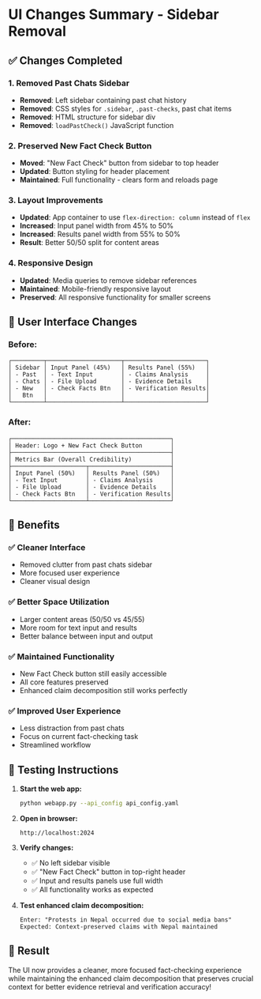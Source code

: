 # UI Changes Summary - Sidebar Removal

## ✅ **Changes Completed**

### **1. Removed Past Chats Sidebar**
- **Removed**: Left sidebar containing past chat history
- **Removed**: CSS styles for `.sidebar`, `.past-checks`, past chat items
- **Removed**: HTML structure for sidebar div
- **Removed**: `loadPastCheck()` JavaScript function

### **2. Preserved New Fact Check Button**
- **Moved**: "New Fact Check" button from sidebar to top header
- **Updated**: Button styling for header placement
- **Maintained**: Full functionality - clears form and reloads page

### **3. Layout Improvements**
- **Updated**: App container to use `flex-direction: column` instead of `flex`
- **Increased**: Input panel width from 45% to 50%
- **Increased**: Results panel width from 55% to 50%
- **Result**: Better 50/50 split for content areas

### **4. Responsive Design**
- **Updated**: Media queries to remove sidebar references
- **Maintained**: Mobile-friendly responsive layout
- **Preserved**: All responsive functionality for smaller screens

## 🎯 **User Interface Changes**

### **Before:**
```
┌─────────┬─────────────────────┬───────────────────────┐
│ Sidebar │ Input Panel (45%)   │ Results Panel (55%)   │
│ - Past  │ - Text Input        │ - Claims Analysis     │
│ - Chats │ - File Upload       │ - Evidence Details    │
│ - New   │ - Check Facts Btn   │ - Verification Results│
│   Btn   │                     │                       │
└─────────┴─────────────────────┴───────────────────────┘
```

### **After:**
```
┌─────────────────────────────────────────────┐
│ Header: Logo + New Fact Check Button        │
├─────────────────────────────────────────────┤
│ Metrics Bar (Overall Credibility)           │
├─────────────────────┬───────────────────────┤
│ Input Panel (50%)   │ Results Panel (50%)   │
│ - Text Input        │ - Claims Analysis     │
│ - File Upload       │ - Evidence Details    │
│ - Check Facts Btn   │ - Verification Results│
└─────────────────────┴───────────────────────┘
```

## 🚀 **Benefits**

### **✅ Cleaner Interface**
- Removed clutter from past chats sidebar
- More focused user experience
- Cleaner visual design

### **✅ Better Space Utilization**
- Larger content areas (50/50 vs 45/55)
- More room for text input and results
- Better balance between input and output

### **✅ Maintained Functionality**
- New Fact Check button still easily accessible
- All core features preserved
- Enhanced claim decomposition still works perfectly

### **✅ Improved User Experience**
- Less distraction from past chats
- Focus on current fact-checking task
- Streamlined workflow

## 📱 **Testing Instructions**

1. **Start the web app:**
   ```bash
   python webapp.py --api_config api_config.yaml
   ```

2. **Open in browser:**
   ```
   http://localhost:2024
   ```

3. **Verify changes:**
   - ✅ No left sidebar visible
   - ✅ "New Fact Check" button in top-right header
   - ✅ Input and results panels use full width
   - ✅ All functionality works as expected

4. **Test enhanced claim decomposition:**
   ```
   Enter: "Protests in Nepal occurred due to social media bans"
   Expected: Context-preserved claims with Nepal maintained
   ```

## 🎉 **Result**

The UI now provides a cleaner, more focused fact-checking experience while maintaining the enhanced claim decomposition that preserves crucial context for better evidence retrieval and verification accuracy!